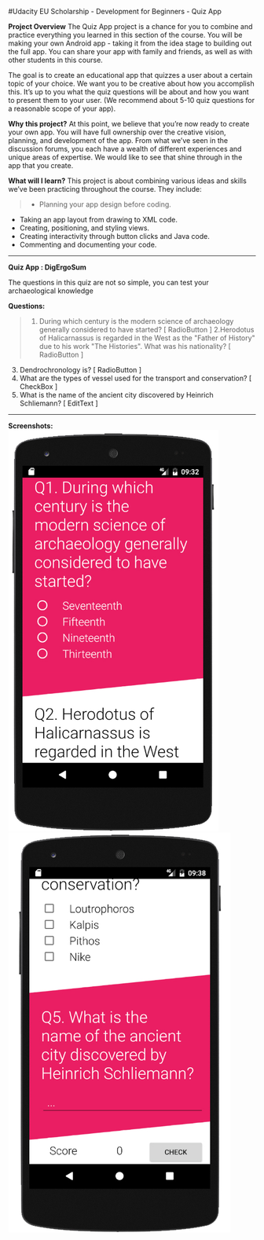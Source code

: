 #Udacity EU Scholarship - Development for Beginners - Quiz App

**Project Overview**
The Quiz App project is a chance for you to combine and practice everything you learned in this section of the course. You will be making your own Android app - taking it from the idea stage to building out the full app. You can share your app with family and friends, as well as with other students in this course.

The goal is to create an educational app that quizzes a user about a certain topic of your choice. We want you to be creative about how you accomplish this. It’s up to you what the quiz questions will be about and how you want to present them to your user. (We recommend about 5-10 quiz questions for a reasonable scope of your app).

**Why this project?**
At this point, we believe that you’re now ready to create your own app. You will have full ownership over the creative vision, planning, and development of the app. From what we’ve seen in the discussion forums, you each have a wealth of different experiences and unique areas of expertise. We would like to see that shine through in the app that you create.

**What will I learn?**
This project is about combining various ideas and skills we’ve been practicing throughout the course. They include:

> - Planning your app design before coding.
- Taking an app layout from drawing to XML code.
- Creating, positioning, and styling views.
- Creating interactivity through button clicks and Java code.
- Commenting and documenting your code.

--------------------------------------------------------------------------------

**Quiz App : DigErgoSum**

The questions in this quiz are not so simple, you can test your archaeological knowledge

**Questions:**
> 1. During which century is the modern science of archaeology generally considered to have started? [ RadioButton ]
2.Herodotus of Halicarnassus is regarded in the West as the "Father of History" due to his work "The Histories". What was his nationality? [ RadioButton ]
3. Dendrochronology is? [ RadioButton ]
4. What are the types of vessel used for the transport and conservation? [ CheckBox ]
5. What is the name of the ancient city discovered by Heinrich Schliemann? [ EditText ]

--------------------------------------------------------------------------------

**Screenshots:**
![](https://github.com/maximilianventura/QuizApp/blob/master/DigErgoSum01.jpg)
![](https://github.com/maximilianventura/QuizApp/blob/master/DigErgoSum02.jpg)
